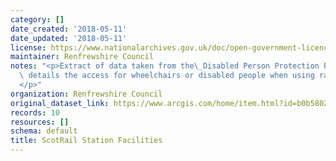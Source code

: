 ```yaml
---
category: []
date_created: '2018-05-11'
date_updated: '2018-05-11'
license: https://www.nationalarchives.gov.uk/doc/open-government-licence/version/3/
maintainer: Renfrewshire Council
notes: "<p>Extract of data taken from the\_Disabled Person Protection Policy. Data\
  \ details the access for wheelchairs or disabled people when using rails stations.\_\
  </p>"
organization: Renfrewshire Council
original_dataset_link: https://www.arcgis.com/home/item.html?id=b0b58021aad34051a5f14ea4b68dfd34
records: 10
resources: []
schema: default
title: ScotRail Station Facilities
---
```

